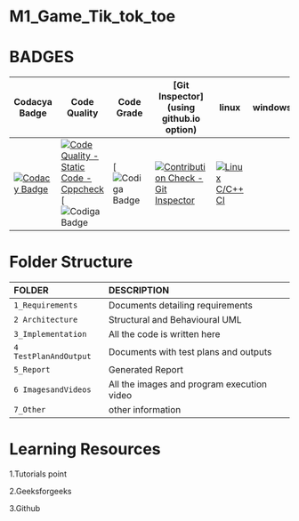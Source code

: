 # M1_Game_Tik_tok_toe



# BADGES
| Codacya Badge | Code Quality | Code Grade |[Git Inspector](using github.io option)|linux|windows
|---------------|--------------|------------|---------------------------------------|-----|--------
[![Codacy Badge](https://app.codacy.com/project/badge/Grade/68178144d1694e87a670f4f57a0138a0)](https://www.codacy.com/gh/tlnsnani/M1_Game_Tick_Tak_Toe/dashboard?utm_source=github.com&amp;utm_medium=referral&amp;utm_content=tlnsnani/M1_Game_Tick_Tak_Toe&amp;utm_campaign=Badge_Grade)|[![Code Quality - Static Code - Cppcheck](https://github.com/tlnsnani/M1_Game_Tick_Tak_Toe/actions/workflows/c-cpp.yml/badge.svg)](https://github.com/tlnsnani/M1_Game_Tick_Tak_Toe/actions/workflows/c-cpp.yml)[![Codiga Badge](https://api.codiga.io/project/29976/score/svg)|[![Codiga Badge](https://api.codiga.io/project/29976/status/svg)|[![Contribution Check - Git Inspector](https://github.com/tlnsnani/M1_Game_Tick_Tak_Toe/actions/workflows/gitinspector.yml/badge.svg)](https://github.com/tlnsnani/M1_Game_Tick_Tak_Toe/actions/workflows/gitinspector.yml)|[![Linux C/C++ CI](https://github.com/tlnsnani/M1_Game_Tick_Tak_Toe/actions/workflows/linux.yml/badge.svg)](https://github.com/tlnsnani/M1_Game_Tick_Tak_Toe/actions/workflows/linux.yml)





# Folder Structure
|FOLDER|DESCRIPTION|
|:-----|:----------|
|`1_Requirements`|Documents detailing requirements|
|`2 Architecture`|Structural and Behavioural UML|
|`3_Implementation`|All the code is written here|
|`4 TestPlanAndOutput`|Documents with test plans and outputs|
|`5_Report`|Generated Report|
|`6 ImagesandVideos`|All the images and program execution video|
|`7_Other`|other information|





# Learning Resources
1.Tutorials point

2.Geeksforgeeks

3.Github
